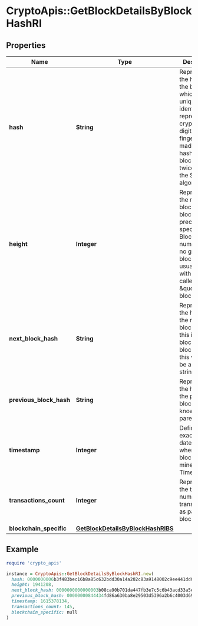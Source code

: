 # CryptoApis::GetBlockDetailsByBlockHashRI

## Properties

| Name | Type | Description | Notes |
| ---- | ---- | ----------- | ----- |
| **hash** | **String** | Represents the hash of the block, which is its unique identifier. It represents a cryptographic digital fingerprint made by hashing the block header twice through the SHA256 algorithm. |  |
| **height** | **Integer** | Represents the number of blocks in the blockchain preceding this specific block. Block numbers have no gaps. A blockchain usually starts with block 0 called the \&quot;Genesis block\&quot;. |  |
| **next_block_hash** | **String** | Represents the hash of the next block. When this is the last block of the blockchain this value will be an empty string. |  |
| **previous_block_hash** | **String** | Represents the hash of the previous block, also known as the parent block. |  |
| **timestamp** | **Integer** | Defines the exact date/time when this block was mined in Unix Timestamp. |  |
| **transactions_count** | **Integer** | Represents the total number of all transactions as part of this block. |  |
| **blockchain_specific** | [**GetBlockDetailsByBlockHashRIBS**](GetBlockDetailsByBlockHashRIBS.md) |  |  |

## Example

```ruby
require 'crypto_apis'

instance = CryptoApis::GetBlockDetailsByBlockHashRI.new(
  hash: 0000000006b3f483bec16b8a85c632bdd30a14a202c83a9148002c9ee441dd0c,
  height: 1941208,
  next_block_hash: 0000000000000003b08ca90b701da447fb3e7c5c6b43acd33a5e4062fe98dea5,
  previous_block_hash: 00000000844434fd86a630ba8e29503d5396a2b6c4003d69bf0a08d96169d4cd,
  timestamp: 1615378134,
  transactions_count: 145,
  blockchain_specific: null
)
```

